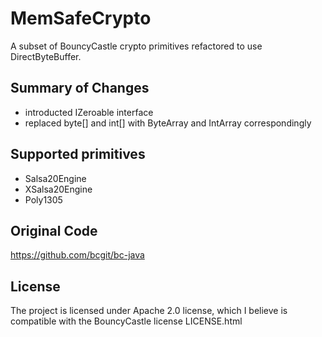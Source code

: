 # MemSafeCrypto

A subset of BouncyCastle crypto primitives refactored to use DirectByteBuffer.


## Summary of Changes

- introducted IZeroable interface
- replaced byte[] and int[] with ByteArray and IntArray correspondingly


## Supported primitives

- Salsa20Engine
- XSalsa20Engine
- Poly1305


## Original Code

https://github.com/bcgit/bc-java


## License

The project is licensed under Apache 2.0 license, which I believe is compatible with the BouncyCastle license 
LICENSE.html